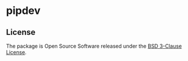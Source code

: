 # pipdev

## License

The package is Open Source Software released under the [BSD 3-Clause License](LICENSE).

